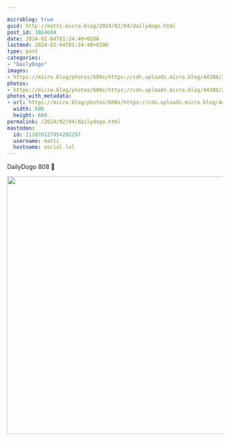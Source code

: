 ```yaml
---

microblog: true
guid: http://matti.micro.blog/2024/02/04/dailydogo.html
post_id: 3864604
date: 2024-02-04T01:24:40+0200
lastmod: 2024-02-04T01:24:40+0200
type: post
categories:
- "DailyDogo"
images:
- https://micro.blog/photos/600x/https://cdn.uploads.micro.blog/44388/2024/24dd759097724d9bb18daa035138c5d1.jpg
photos:
- https://micro.blog/photos/600x/https://cdn.uploads.micro.blog/44388/2024/24dd759097724d9bb18daa035138c5d1.jpg
photos_with_metadata:
- url: https://micro.blog/photos/600x/https://cdn.uploads.micro.blog/44388/2024/24dd759097724d9bb18daa035138c5d1.jpg
  width: 600
  height: 600
permalink: /2024/02/04/dailydogo.html
mastodon:
  id: 111870127954282297
  username: matti
  hostname: social.lol
---
```

DailyDogo 808 🐶

<img src="https://micro.blog/photos/600x/https://blog.martin-haehnel.de/uploads/2024/24dd759097724d9bb18daa035138c5d1.jpg" width="600" height="600" alt="" />
